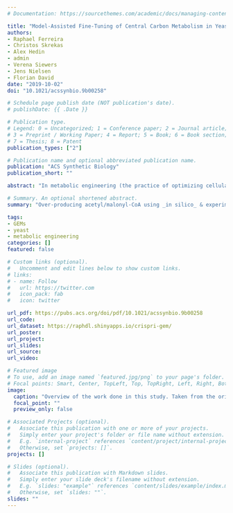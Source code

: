 ```yaml
---
# Documentation: https://sourcethemes.com/academic/docs/managing-content/

title: "Model-Assisted Fine-Tuning of Central Carbon Metabolism in Yeast through dCas9-Based Regulation"
authors:
- Raphael Ferreira
- Christos Skrekas
- Alex Hedin
- admin
- Verena Siewers
- Jens Nielsen
- Florian David
date: "2019-10-02"
doi: "10.1021/acssynbio.9b00258"

# Schedule page publish date (NOT publication's date).
# publishDate: {{ .Date }}

# Publication type.
# Legend: 0 = Uncategorized; 1 = Conference paper; 2 = Journal article;
# 3 = Preprint / Working Paper; 4 = Report; 5 = Book; 6 = Book section;
# 7 = Thesis; 8 = Patent
publication_types: ["2"]

# Publication name and optional abbreviated publication name.
publication: "ACS Synthetic Biology"
publication_short: ""

abstract: "In metabolic engineering (the practice of optimizing cellular metabolism to increase production of a certain compound), a fundamental step is to decide which genetic targets to focus on. Traditionally, this is done using previous knowledge and by manually inspecting metabolic pathways. In this study, we instead decided on the candidates by combining high-throughput computational and experimental practices. An initial group of 168 targets for increased acetyl-CoA & malonyl-CoA production was selected using genome-scale modeling. Based on this, a gRNA library of different intensity promoters was constructed; this library shared an intra-cellular malonyl-CoA responsive biosensor, so that the best candidates could be later chosen using cell sorting based on fluorescence. Finally, these best candidates were evaluated in regards to their efficiency to produce 3-hydroxypropionic acid (a compound derived from malonyl-CoA). I was in charge of the genome-scale modeling step of the approach, using a variation of a method called flux scanning based on enforced objective flux (FSEOF). Even though the final results were not very positive, this paper sets a new approach for designing strains for metabolic engineering, that I hope continues to get further optimized."

# Summary. An optional shortened abstract.
summary: "Over-producing acetyl/malonyl-CoA using _in silico_ & experimental methods"

tags:
- GEMs
- yeast
- metabolic engineering
categories: []
featured: false

# Custom links (optional).
#   Uncomment and edit lines below to show custom links.
# links:
# - name: Follow
#   url: https://twitter.com
#   icon_pack: fab
#   icon: twitter

url_pdf: https://pubs.acs.org/doi/pdf/10.1021/acssynbio.9b00258
url_code:
url_dataset: https://raphdl.shinyapps.io/crispri-gem/
url_poster:
url_project:
url_slides:
url_source:
url_video:

# Featured image
# To use, add an image named `featured.jpg/png` to your page's folder.
# Focal points: Smart, Center, TopLeft, Top, TopRight, Left, Right, BottomLeft, Bottom, BottomRight.
image:
  caption: "Overview of the work done in this study. Taken from the original publication: https://www.doi.org/10.1021/acssynbio.9b00258"
  focal_point: ""
  preview_only: false

# Associated Projects (optional).
#   Associate this publication with one or more of your projects.
#   Simply enter your project's folder or file name without extension.
#   E.g. `internal-project` references `content/project/internal-project/index.md`.
#   Otherwise, set `projects: []`.
projects: []

# Slides (optional).
#   Associate this publication with Markdown slides.
#   Simply enter your slide deck's filename without extension.
#   E.g. `slides: "example"` references `content/slides/example/index.md`.
#   Otherwise, set `slides: ""`.
slides: ""
---
```

